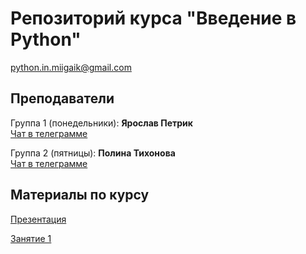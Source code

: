 # Репозиторий курса "Введение в Python"
python.in.miigaik@gmail.com

## Преподаватели
Группа 1 (понедельники): **Ярослав Петрик** <br>
[Чат в телеграмме](https://t.me/joinchat/ByD92xDDtKipI4RTR5reTw)

Группа 2 (пятницы): **Полина Тихонова**   <br>
[Чат в телеграмме](https://t.me/joinchat/ByD92w_lZVwrJ6vQ9C26oA)


## Материалы по курсу
[Презентация](https://pythonmiigaik.github.io/course_presentation/index.html)

[Занятие 1](https://github.com/pythonmiigaik/pythonmiigaik.github.io/blob/master/Seminar_08.10.18/Firstlesson.ipynb)
